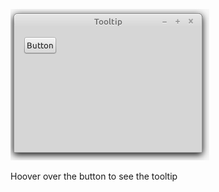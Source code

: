 ![alt text](https://github.com/agguro/gtk-programming/blob/master/gtk2.0/01-First-Programs/04-tooltip/tooltip.png)

Hoover over the button to see the tooltip
